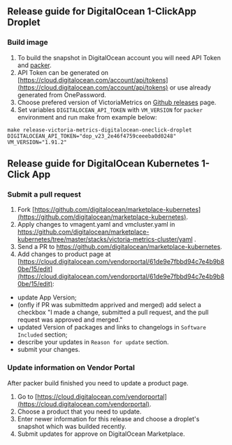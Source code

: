 ## Release guide for DigitalOcean 1-ClickApp Droplet

### Build image

1. To build the snapshot in DigitalOcean account you will need API Token and [packer](https://learn.hashicorp.com/tutorials/packer/get-started-install-cli).
2. API Token can be generated on [https://cloud.digitalocean.com/account/api/tokens](https://cloud.digitalocean.com/account/api/tokens) or use already generated from OnePassword.
3. Choose prefered version of VictoriaMetrics on [Github releases](https://github.com/exsplashit/VictoriaMetrics/releases) page.
4. Set variables `DIGITALOCEAN_API_TOKEN` with `VM_VERSION` for `packer` environment and run make from example below:

```console
make release-victoria-metrics-digitalocean-oneclick-droplet DIGITALOCEAN_API_TOKEN="dop_v23_2e46f4759ceeeba0d0248" VM_VERSION="1.91.2"
```


## Release guide for DigitalOcean Kubernetes 1-Click App

### Submit a pull request

1. Fork [https://github.com/digitalocean/marketplace-kubernetes](https://github.com/digitalocean/marketplace-kubernetes).
2. Apply changes to vmagent.yaml and vmcluster.yaml in https://github.com/digitalocean/marketplace-kubernetes/tree/master/stacks/victoria-metrics-cluster/yaml .
3. Send a PR to https://github.com/digitalocean/marketplace-kubernetes.
4. Add changes to product page at [https://cloud.digitalocean.com/vendorportal/61de9e7fbbd94c7e4b9b80be/15/edit](https://cloud.digitalocean.com/vendorportal/61de9e7fbbd94c7e4b9b80be/15/edit):
 * update App Version;
 * (onfly if PR was submittedm apprived and merged) add select a checkbox "I made a change, submitted a pull request, and the pull request was approved and merged."
 * updated Version of packages and links to changelogs in `Software Included` section;
 * describe your updates in `Reason for update` section.
 * submit your changes.


### Update information on Vendor Portal


After packer build finished you need to update a product page.

1. Go to [https://cloud.digitalocean.com/vendorportal](https://cloud.digitalocean.com/vendorportal).
2. Choose a product that you need to update.
3. Enter newer information for this release and choose a droplet's snapshot which was builded recently.
4. Submit updates for approve on DigitalOcean Marketplace.
